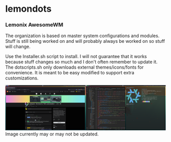 # lemondots </br>
### Lemonix AwesomeWM </br>

The organization is based on master system configurations and modules. Stuff is still being worked on and will probably always be worked on so stuff will change. </br>

Use the Installer.sh script to install. I will not guarantee that it works because stuff changes so much and I don't often remember to update it. </br>
The dotscripts.sh only downloads external themes/icons/fonts for convenience. It is meant to be easy modified to support extra customizations. </br>

<img src="desktop.png"> </br>
Image currently may or may not be updated. </br>
